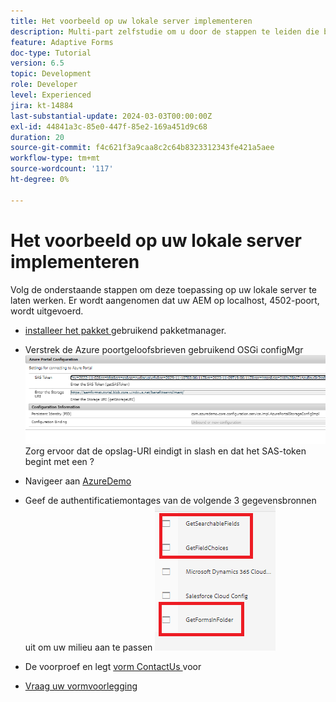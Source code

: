 ```yaml
---
title: Het voorbeeld op uw lokale server implementeren
description: Multi-part zelfstudie om u door de stappen te leiden die betrokken zijn bij het opvragen van formulierverzendingen die zijn opgeslagen in Azure Portal
feature: Adaptive Forms
doc-type: Tutorial
version: 6.5
topic: Development
role: Developer
level: Experienced
jira: kt-14884
last-substantial-update: 2024-03-03T00:00:00Z
exl-id: 44841a3c-85e0-447f-85e2-169a451d9c68
duration: 20
source-git-commit: f4c621f3a9caa8c2c64b8323312343fe421a5aee
workflow-type: tm+mt
source-wordcount: '117'
ht-degree: 0%

---
```


# Het voorbeeld op uw lokale server implementeren

Volg de onderstaande stappen om deze toepassing op uw lokale server te laten werken. Er wordt aangenomen dat uw AEM op localhost, 4502-poort, wordt uitgevoerd.

* [ installeer het pakket ](assets/azuredemo.all-1.0.0-SNAPSHOT.zip) gebruikend pakketmanager.

* Verstrek de Azure poortgeloofsbrieven gebruikend OSGi configMgr
  ![ azure-portaal ](assets/azure-portal-config.png)
Zorg ervoor dat de opslag-URI eindigt in slash en dat het SAS-token begint met een ?
* Navigeer aan [ AzureDemo ](http://localhost:4502/libs/fd/fdm/gui/components/admin/fdmcloudservice/fdm.html/conf/azuredemo)

* Geef de authentificatiemontages van de volgende 3 gegevensbronnen uit om uw milieu aan te passen
  ![ gegevens-bronnen ](assets/fdm-data-sources.png)

* De voorproef en legt [ vorm ContactUs ](http://localhost:4502/content/dam/formsanddocuments/azureportal/contactus/jcr:content?wcmmode=disabled) voor

* [ Vraag uw vormvoorlegging ](http://localhost:4502/content/dam/formsanddocuments/azureportal/queryformsubmissions/jcr:content?wcmmode=disabled)
